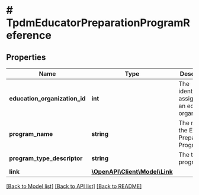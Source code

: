 # # TpdmEducatorPreparationProgramReference

## Properties

Name | Type | Description | Notes
------------ | ------------- | ------------- | -------------
**education_organization_id** | **int** | The identifier assigned to an education organization. |
**program_name** | **string** | The name of the Educator Preparation Program. |
**program_type_descriptor** | **string** | The type of program. |
**link** | [**\OpenAPI\Client\Model\Link**](Link.md) |  | [optional]

[[Back to Model list]](../../README.md#models) [[Back to API list]](../../README.md#endpoints) [[Back to README]](../../README.md)
